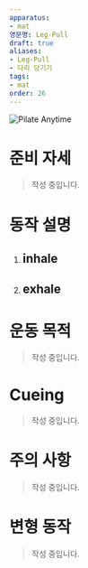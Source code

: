 ```yaml
---
apparatus: 
- mat
영문명: Leg-Pull
draft: true
aliases:
- Leg-Pull
- 다리 당기기
tags:
- mat
order: 26
---
```


![Pilate Anytime](https://youtu.be/f_gzE5tOPQw?si=86EviknNWsAFD-U8)

# 준비 자세

> 작성 중입니다.

# 동작 설명

1. inhale
   -

2. exhale
   -

# 운동 목적

> 작성 중입니다.

# Cueing

> 작성 중입니다.

# 주의 사항

> 작성 중입니다.

# 변형 동작

> 작성 중입니다.
